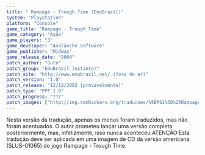 ```yaml
---
title: " Rampage - Trough Time (EmuBrazil)"
system: "Playstation"
platform: "Console"
game_title: "Rampage - Trough Time"
game_category: "Ação"
game_players: "3"
game_developer: "Avalanche Software"
game_publisher: "Midway"
game_release_date: "2000"
patch_author: "Guto"
patch_group: "EmuBrazil (extinto)"
patch_site: "http://www.emubrazil.net/ (fora do ar)"
patch_version: "1.0"
patch_release: "12/12/2002 (provavelmente)"
patch_type: "PPF 1.0"
patch_progress: "???"
patch_images: ["http://img.romhackers.org/traducoes/%5BPS1%5D%20Rampage%20-%20Trough%20Time%20-%20EmuBrazil%20-%201.jpg","http://img.romhackers.org/traducoes/%5BPS1%5D%20Rampage%20-%20Trough%20Time%20-%20EmuBrazil%20-%202.jpg","http://img.romhackers.org/traducoes/%5BPS1%5D%20Rampage%20-%20Trough%20Time%20-%20EmuBrazil%20-%203.jpg"]
---
```

Nesta versão da tradução, apenas os menus foram traduzidos, mas não foram acentuados. O autor prometeu lançar uma versão completa posteriormente, mas, infelizmente, isso nunca aconteceu.ATENÇÃO:Esta tradução deve ser aplicada em uma imagem de CD da versão americana (SLUS-01065) do jogo Rampage - Trough Time.